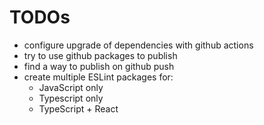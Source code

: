# TODOs

- configure upgrade of dependencies with github actions
- try to use github packages to publish
- find a way to publish on github push
- create multiple ESLint packages for:
  - JavaScript only
  - Typescript only
  - TypeScript + React
